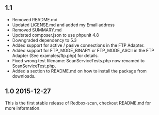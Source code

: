 ## 1.1

- Removed README.md
- Updated LiCENSE.md and added my Email address
- Removed SUMMARY.md
- Updtated composer.json to use phpunit 4.8
- Downgraded dependency to 5.3
- Added support for active / pasive connections in the FTP Adapter.
- Added support for FTP_MODE_BINARY or FTP_MODE_ASCII in the FTP Adapter (See examples/ftp.php) for details.
- Fixed wrong test filename: ScanServiceTests.php now renamed to ScanServiceTest.php,
- Added a section to README.md on how to install the package from downloads.


## 1.0  2015-12-27

This is the first stable release of Redbox-scan, checkout README.md for more information.


